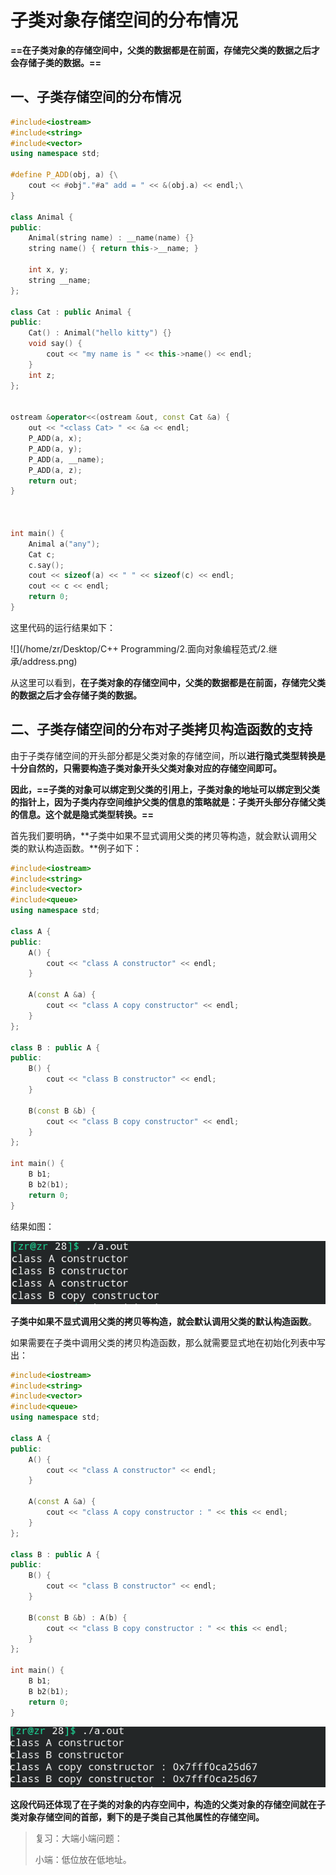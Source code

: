 # 子类对象存储空间的分布情况

**==在子类对象的存储空间中，父类的数据都是在前面，存储完父类的数据之后才会存储子类的数据。==**

## 一、子类存储空间的分布情况

```c++
#include<iostream>
#include<string>
#include<vector>
using namespace std;

#define P_ADD(obj, a) {\
    cout << #obj"."#a" add = " << &(obj.a) << endl;\
} 

class Animal {
public:
    Animal(string name) : __name(name) {}
    string name() { return this->__name; }

    int x, y;
    string __name;
};

class Cat : public Animal {
public:
    Cat() : Animal("hello kitty") {}
    void say() {
        cout << "my name is " << this->name() << endl;
    }
    int z;
};


ostream &operator<<(ostream &out, const Cat &a) {
    out << "<class Cat> " << &a << endl;
    P_ADD(a, x);
    P_ADD(a, y);
    P_ADD(a, __name);
    P_ADD(a, z);
    return out;
}



int main() {
    Animal a("any");
    Cat c;
    c.say();
    cout << sizeof(a) << " " << sizeof(c) << endl;
    cout << c << endl;
    return 0;
}
```

这里代码的运行结果如下：

![](/home/zr/Desktop/C++ Programming/2.面向对象编程范式/2.继承/address.png)

从这里可以看到，**在子类对象的存储空间中，父类的数据都是在前面，存储完父类的数据之后才会存储子类的数据。**



## 二、子类存储空间的分布对子类拷贝构造函数的支持

由于子类存储空间的开头部分都是父类对象的存储空间，所以**进行隐式类型转换是十分自然的，只需要构造子类对象开头父类对象对应的存储空间即可。**

**因此，==子类的对象可以绑定到父类的引用上，子类对象的地址可以绑定到父类的指针上，因为子类内存空间维护父类的信息的策略就是：子类开头部分存储父类的信息。这个就是隐式类型转换。==**

首先我们要明确，**子类中如果不显式调用父类的拷贝等构造，就会默认调用父类的默认构造函数。**例子如下：

```c++
#include<iostream>
#include<string>
#include<vector>
#include<queue>
using namespace std;

class A {
public:
    A() {
        cout << "class A constructor" << endl;
    }

    A(const A &a) {
        cout << "class A copy constructor" << endl;
    }
};

class B : public A {
public:
    B() { 
        cout << "class B constructor" << endl;
    }

    B(const B &b) {
        cout << "class B copy constructor" << endl;
    }
};

int main() {
    B b1;
    B b2(b1);
    return 0;
}
```

结果如图：

![](./copy.png)

**子类中如果不显式调用父类的拷贝等构造，就会默认调用父类的默认构造函数**。

如果需要在子类中调用父类的拷贝构造函数，那么就需要显式地在初始化列表中写出：

```c++
#include<iostream>
#include<string>
#include<vector>
#include<queue>
using namespace std;

class A {
public:
    A() {
        cout << "class A constructor" << endl;
    }

    A(const A &a) {
        cout << "class A copy constructor : " << this << endl;
    }
};

class B : public A {
public:
    B() { 
        cout << "class B constructor" << endl;
    }

    B(const B &b) : A(b) {
        cout << "class B copy constructor : " << this << endl;
    }
};

int main() {
    B b1;
    B b2(b1);
    return 0;
}
```

![](./copy_constuctor.png)

**这段代码还体现了在子类的对象的内存空间中，构造的父类对象的存储空间就在子类对象存储空间的首部，剩下的是子类自己其他属性的存储空间。**

> 复习：大端小端问题：
>
> 小端：低位放在低地址。

